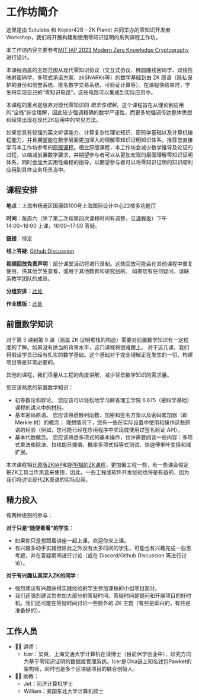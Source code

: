 # 工作坊简介

这里是由 Sutulabs 和 Kepler42B - ZK Planet 共同举办的零知识开发者Workshop，我们将开展构建和使用零知识证明的系列课程工作坊。

本工作坊内容主要参考[MIT IAP 2023 Modern Zero Knowledge Cryptography](https://zkiap.com/)进行设计。

本课程涵盖的主题范围从现代零知识协议（交互式协议、椭圆曲线密码学、双线性映射密码学、多项式承诺方案、zkSNARKs等）的数学基础到由 ZK 原语（隐私保护的身份和信誉系统、匿名数字交易系统、可验证计算等）。在课程快结束时，学生将实现自己的“零知识电路”，这些电路可以集成到实际应用中。

本课程的重点是培养对现代零知识的 _概念性理解_。这个课程旨在从理论到应用的“全栈”综合理解，因此较少强调精确的数学严谨性，而更多地强调传达整体思想和经常出现在现代ZK应用中的常见方法。

如果您具有较强的英文听读能力、计算复杂性理论知识、密码学基础以及计算机编程能力，并且期望能在数学层面更加深入的理解零知识证明知识体系，推荐您直接学习本工作坊参考的[原版课程](https://zkiap.com/)。相比原版课程，本工作坊会减少数学推导及论证的过程，以缩减前置数学要求，并期望参与者可以从更加宏观的层面理解零知识证明体系，同时会加大实用性编程的指导，以期望参与者可以将零知识证明的知识顺利应用到具体业务场景当中。

## 课程安排

**地点**：上海市杨浦区国康路100号上海国际设计中心22楼多功能厅

**时间**：每周六（除了第二次和第四次课程时间有调整，见[课程表](/syllabus)）下午 14:00~16:00 上课，16:00~17:00 答疑。

**链接**：待定

**线上答疑**: [Github Discussion](https://github.com/SutuLabs/zkcourse/discussions)

**视频回放免责声明**：部分课堂活动将进行录制。这些回放可能会在其他课程中重复使用，供其他学生查看，或用于其他教育和研究目的。 如果您有任何疑问，请联系教学团队的成员。

**分组安排**：[此处](https://docs.google.com/spreadsheets/d/1fCl3wToU6M0pozyXiq5QXK6V1eCic5BaiMFkmSKcDlA/edit#gid=0)

**作业模版**：[此处](https://github.com/SutuLabs/zkcourse-homework)

## 前置数学知识

对于第 5 课到第 9 课（涵盖 ZK 证明堆栈的构造）需要对前置数学知识有一定程度的了解。如果没有适当的背景水平，这门课程将很难跟上。
对于这几课，我们将假设学员已经有扎实的数学基础。这个基础对于完全理解正在发生的一切、构建项目等是非常必要的。

其他的课程，我们尽量从工程的角度讲解，减少背景数学知识的需求量。

您应该熟悉的前置数学知识：

- 初等数论和群论。 您应该可以轻松地学习麻省理工学院 6.875（密码学基础）课程的讲义中的[材料](https://mit6875.github.io/HANDOUTS/numbertheory.pdf)。
- 基本密码原语。 您应该熟悉散列函数、加密和签名方案以及密码累加器（即 Merkle 树）的概念； 理想情况下，您有一些在实际设置中使用和操作这些原语的经验（例如，您可能已经在应用程序中实现或使用过签名验证 API）。
- 基本代数概念。 您应该熟悉多项式的基本操作，也许需要阅读一些内容：多项式乘法和除法、拉格朗日插值、概率多项式恒等式测试、快速傅里叶变换和域扩展。

本次课程相比[原版ZKIAP](https://zkiap.com/)和[斯坦福的ZK课程](https://zk-learning.org/)，更加偏工程一些，有一些课会假定把ZK工具当作黑盒来使用，因此，一些工程或软件开发经验也将是有益的，因为我们将讨论现代ZK原语的实际应用。

## 精力投入

有两种级别的参与：

**对于只是“随便看看”的学生**：
  - 如果你只是想跟着讲座一起上课，欢迎你来上课。
  - 有兴趣多动手实践但除此之外没有太多时间的学生，可能也有兴趣完成一些思考题，并在答疑期间进行讨论（或在 Discord/Github Discussion 等进行讨论）。

**对于有兴趣认真深入ZK的同学**：
  - 强烈建议有兴趣获得实践经验的学生参加课程的小组项目部分。
  - 我们还强烈建议您参加大部分的答疑时间。答疑时间是提问和开展项目的好时机。我们还可能在答疑时间讨论一些额外的 ZK 主题（有些是即兴的，有些是准备好的）。

## 工作人员

- 👨‍🏫 讲师：
    - Icer：梁爽，上海交通大学计算机在读博士（目前休学创业中），研究方向为基于零知识证明的数据库管理系统。Icer是Chia链上知名钱包Pawket的架构师，同时也是多个区块链项目的联合创始人。
- 👨‍🎓 助教：
    - Jet：同济计算机学士
    - William：美国东北大学计算机硕士